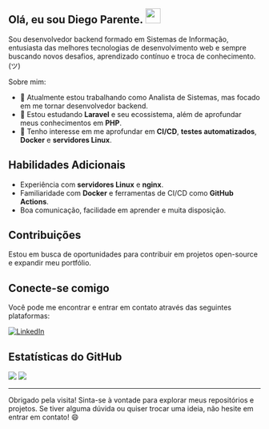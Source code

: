 ## Olá, eu sou Diego Parente. <img src="https://raw.githubusercontent.com/kaueMarques/kaueMarques/master/hi.gif" height="30px">

Sou desenvolvedor backend formado em Sistemas de Informação, entusiasta das melhores tecnologias de desenvolvimento web e sempre buscando novos desafios, aprendizado contínuo e troca de conhecimento. (ツ)

Sobre mim:

- 🔭 Atualmente estou trabalhando como Analista de Sistemas, mas focado em me tornar desenvolvedor backend.
- 🌱 Estou estudando **Laravel** e seu ecossistema, além de aprofundar meus conhecimentos em **PHP**.
- 🚀 Tenho interesse em me aprofundar em **CI/CD**, **testes automatizados**, **Docker** e **servidores Linux**.

## Habilidades Adicionais

- Experiência com **servidores Linux** e **nginx**.
- Familiaridade com **Docker** e ferramentas  de CI/CD como **GitHub Actions**.
- Boa comunicação, facilidade em aprender e muita disposição.

## Contribuições

Estou em busca de oportunidades para contribuir em projetos open-source e expandir meu portfólio.

## Conecte-se comigo

Você pode me encontrar e entrar em contato através das seguintes plataformas:

<!--[![Github](https://img.shields.io/badge/-Github-000?logo=Github&logoColor=white)](https://github.com/diegosparente)-->
<!--[![X](https://img.shields.io/badge/-twwiter/x-000?logo=x&logoColor=white)](https://x.com/diego_s_parente)-->
[![LinkedIn](https://img.shields.io/badge/-LinkedIn-blue?logo=Linkedin&logoColor=white)](https://www.linkedin.com/in/diegosparente/)

## Estatísticas do GitHub

![](http://github-profile-summary-cards.vercel.app/api/cards/stats?username=diegosparente&theme=radical)
![](http://github-profile-summary-cards.vercel.app/api/cards/repos-per-language?username=diegosparente&theme=radical)

---

Obrigado pela visita! Sinta-se à vontade para explorar meus repositórios e projetos. Se tiver alguma dúvida ou quiser trocar uma ideia, não hesite em entrar em contato! 😄
